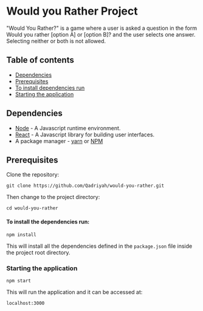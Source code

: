 # Would you Rather Project

"Would You Rather?" is a game where a user is asked a question in the form Would you rather [option A] or [option B]? and the user selects one answer. Selecting neither or both is not allowed.

## Table of contents

- [Dependencies](#dependencies)
- [Prerequisites](#prerequisites)
- [To install dependencies run](#to-install-the-dependencies-run)
- [Starting the application](#starting-the-application)

## Dependencies

- [Node](https://nodejs.org/en/download/) - A Javascript runtime environment.
- [React](https://github.com/facebook/create-react-app) - A Javascript library for building user interfaces.
- A package manager - [yarn](https://yarnpkg.com/lang/en/) or [NPM](https://www.npmjs.com/)

## Prerequisites

Clone the repository:

```
git clone https://github.com/Qadriyah/would-you-rather.git
```

Then change to the project directory:

```
cd would-you-rather
```

#### To install the dependencies run:

```
npm install
```

This will install all the dependencies defined in the `package.json` file inside the project root directory.

### Starting the application

```
npm start
```

This will run the application and it can be accessed at:

```
localhost:3000
```
